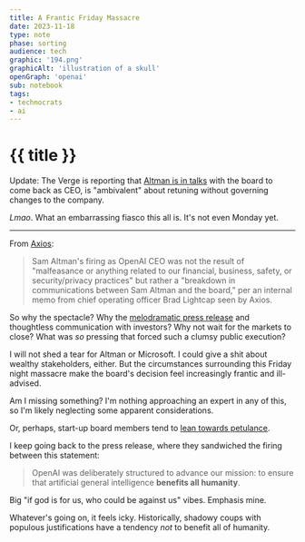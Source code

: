 ```yaml
---
title: A Frantic Friday Massacre
date: 2023-11-18
type: note
phase: sorting
audience: tech
graphic: '194.png'
graphicAlt: 'illustration of a skull'
openGraph: 'openai'
sub: notebook
tags:
- technocrats
- ai
---
```

# {{ title }}

Update: The Verge is reporting that [Altman is in talks](https://www.theverge.com/2023/11/18/23967199/breaking-openai-board-in-discussions-with-sam-altman-to-return-as-ceo) with the board to come back as CEO, is "ambivalent" about retuning without governing changes to the company. 

*Lmao*. What an embarrassing fiasco this all is. It's not even Monday yet. 

---

From [Axios](https://www.axios.com/2023/11/18/openai-memo-altman-firing-malfeasance-communications-breakdown):
> Sam Altman's firing as OpenAI CEO was not the result of "malfeasance or anything related to our financial, business, safety, or security/privacy practices" but rather a "breakdown in communications between Sam Altman and the board," per an internal memo from chief operating officer Brad Lightcap seen by Axios.

So why the spectacle? Why the [melodramatic press release](https://openai.com/blog/openai-announces-leadership-transition) and thoughtless communication with investors? Why not wait for the markets to close? What was *so* pressing that forced such a clumsy public execution?

I will not shed a tear for Altman or Microsoft. I could give a shit about wealthy stakeholders, either. But the circumstances surrounding this Friday night massacre make the board's decision feel increasingly frantic and ill-advised. 

Am I missing something? I'm nothing approaching an expert in any of this, so I'm likely neglecting some apparent considerations. 

Or, perhaps, start-up board members tend to [lean towards petulance](https://reactionwheel.net/2021/11/your-boards-of-directors-is-probably-going-to-fire-you.html). 

I keep going back to the press release, where they sandwiched the firing between this statement:

> OpenAI was deliberately structured to advance our mission: to ensure that artificial general intelligence **benefits all humanity**. 

Big "if god is for us, who could be against us" vibes. Emphasis mine. 

Whatever's going on, it feels icky. Historically, shadowy coups with populous justifications have a tendency *not* to benefit all of humanity. 


